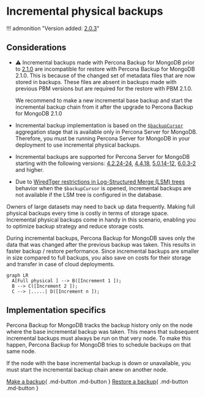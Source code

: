 # Incremental physical backups

!!! admonition "Version added: [2.0.3](../release-notes/2.0.3.md)"

## Considerations

* :warning: Incremental backups made with Percona Backup for MongoDB prior to [2.1.0](../release-notes/2.1.0.md) are incompatible for restore with Percona Backup for MongoDB 2.1.0. This is because of the changed set of metadata files that are now stored in backups. These files are absent in backups made with previous PBM versions but are required for the restore with PBM 2.1.0.

    We recommend to make a new incremental base backup and start the incremental backup chain from it after the upgrade to Percona Backup for MongoDB 2.1.0 

* Incremental backup implementation is based on the [`$backupCursor`](https://docs.percona.com/percona-server-for-mongodb/6.0/backup-cursor.html) aggregation stage that is available only in Percona Server for MongoDB. Therefore, you must be running Percona Server for MongoDB in your deployment to use incremental physical backups.
* Incremental backups are supported for Percona Server for MongoDB starting with the following versions: [4.2.24-24](https://docs.percona.com/percona-server-for-mongodb/4.2/release_notes/4.2.24-24.html), [4.4.18](https://docs.percona.com/percona-server-for-mongodb/4.4/release_notes/4.4.18-18.html), [5.0.14-12](https://docs.percona.com/percona-server-for-mongodb/5.0/release_notes/5.0.14-12.html), [6.0.3-2](https://docs.percona.com/percona-server-for-mongodb/6.0/release_notes/6.0.3-2.html) and higher. 
* Due to [WiredTger restrictions in Log-Structured Merge (LSM) trees](https://source.wiredtiger.com/develop/backup.html#backup_incremental-block) behavior when the `$backupCursor` is opened, incremental backups are not available if the LSM tree is configured in the database.

Owners of large datasets may need to back up data frequently. Making full physical backups every time is costly in terms of storage space. Incremental physical backups come in handy in this scenario, enabling you to optimize backup strategy and reduce storage costs.

During incremental backups, Percona Backup for MongoDB saves only the data that was changed after the previous backup was taken. This results in faster backup / restore performance. Since incremental backups are smaller in size compared to full backups, you also save on costs for their storage and transfer in case of cloud deployments.

```mermaid
graph LR
  A[Full physical ] --> B([Increment 1 ]);
  B --> C([Increment 2 ]);
  C --> |.....| D([Increment n ]);
```

## Implementation specifics

Percona Backup for MongoDB tracks the backup history only on the node where the base incremental backup was taken. This means that subsequent incremental backups must always be run on that very node. To make this happen, Percona Backup for MongoDB tries to schedule backups on that same node.

If the node with the base incremental backup is down or unavailable, you must start the incremental backup chain anew on another node.

[Make a backup](../usage/start-backup.md){ .md-button .md-button }
[Restore a backup](../usage/restore.md){ .md-button .md-button }

